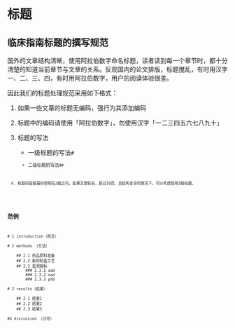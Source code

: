 # 标题


## 临床指南标题的撰写规范

国外的文章结构清晰，使用阿拉伯数字命名标题，读者读到每一个章节时，都十分清楚的知道当前章节与文章的关系。反观国内的论文排版，标题搅乱，有时用汉字一、二、三、四，有时用阿拉伯数字，用户的阅读体验很差。

因此我们的标题处理规范采用如下格式：

1. 如果一些文章的标题无编码，强行为其添加编码

2. 标题中的编码请使用「阿拉伯数字」，勿使用汉字「一二三四五六七八九十」

3. 标题的写法

	* 一级标题的写法<code>#<code>
	* 二级标题的写法<code>##<code>	
4. 标题的层级最好控制在2级之内。如果文章较长，超过10页，且结构复杂的情况下，可以考虑使用3级标题。
	


## 范例

<pre>
# 1 introduction（前言）

# 2 methods （方法）

	## 2.1 药品原料准备
	## 2.2 新的制造工艺
	## 2.3 监测指标
		### 2.3.1 add
		### 2.3.2 ood
		### 2.3.3 pdd

# 2 results（结果）

	## 2.1 结果1
	## 2.2 结果2
	## 2.3 结果3

#4 discussion （讨论）
</pre>


